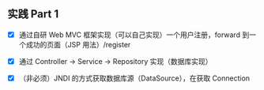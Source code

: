 ## 实践 Part 1

- [x] 通过自研 Web MVC 框架实现（可以自己实现）一个用户注册，forward 到一个成功的页面（JSP 用法）/register
- [x] 通过 Controller -> Service -> Repository 实现（数据库实现）
- [x] （非必须）JNDI 的方式获取数据库源（DataSource），在获取 Connection


